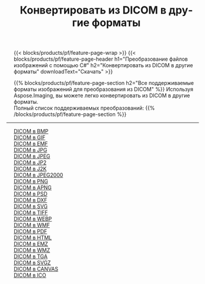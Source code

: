 ﻿---
title: Конвертировать из DICOM в другие форматы 
weight: 3920
url: /ru/java/conversion/from/dicom 
lang: ru
langdirlevel: 2
locales: zh-hans,ja,it,ru,de,es,fr,nl,id,lt,pl,pt,vi,tr,ko,zh-hant,ar,hi,th,sv,cs,uk,he
description: Используя Aspose.Imaging, вы можете легко конвертировать из DICOM в другие форматы.
---

{{< blocks/products/pf/feature-page-wrap >}}
{{< blocks/products/pf/feature-page-header h1="Преобразование файлов изображений с помощью C#" h2="Конвертировать из DICOM в другие форматы" downloadText="Скачать" >}}


{{% blocks/products/pf/feature-page-section  h2="Все поддерживаемые форматы изображений для преобразования из DICOM" %}}
Используя Aspose.Imaging, вы можете легко конвертировать из DICOM в другие форматы.
<br/>
Полный список поддерживаемых преобразований:
{{% /blocks/products/pf/feature-page-section %}}
<div class="container-fluid productfamilypage bg-gray">
    <div class="convertypes bg-gray agp-content section">
        <div class="container">
		<hr style="margin-left:-20px;"/>
		<div class="row other-converters">
		    <div class='col-md-2 other-converter remove-lp remove-rp'><a href="/imaging/ru/java/conversion/dicom-to-bmp" >DICOM в BMP</a></div><div class='col-md-2 other-converter remove-lp remove-rp'><a href="/imaging/ru/java/conversion/dicom-to-gif" >DICOM в GIF</a></div><div class='col-md-2 other-converter remove-lp remove-rp'><a href="/imaging/ru/java/conversion/dicom-to-emf" >DICOM в EMF</a></div><div class='col-md-2 other-converter remove-lp remove-rp'><a href="/imaging/ru/java/conversion/dicom-to-jpg" >DICOM в JPG</a></div><div class='col-md-2 other-converter remove-lp remove-rp'><a href="/imaging/ru/java/conversion/dicom-to-jpeg" >DICOM в JPEG</a></div><div class='col-md-2 other-converter remove-lp remove-rp'><a href="/imaging/ru/java/conversion/dicom-to-jp2" >DICOM в JP2</a></div><div class='col-md-2 other-converter remove-lp remove-rp'><a href="/imaging/ru/java/conversion/dicom-to-j2k" >DICOM в J2K</a></div><div class='col-md-2 other-converter remove-lp remove-rp'><a href="/imaging/ru/java/conversion/dicom-to-jpeg2000" >DICOM в JPEG2000</a></div><div class='col-md-2 other-converter remove-lp remove-rp'><a href="/imaging/ru/java/conversion/dicom-to-png" >DICOM в PNG</a></div><div class='col-md-2 other-converter remove-lp remove-rp'><a href="/imaging/ru/java/conversion/dicom-to-apng" >DICOM в APNG</a></div><div class='col-md-2 other-converter remove-lp remove-rp'><a href="/imaging/ru/java/conversion/dicom-to-psd" >DICOM в PSD</a></div><div class='col-md-2 other-converter remove-lp remove-rp'><a href="/imaging/ru/java/conversion/dicom-to-dxf" >DICOM в DXF</a></div><div class='col-md-2 other-converter remove-lp remove-rp'><a href="/imaging/ru/java/conversion/dicom-to-svg" >DICOM в SVG</a></div><div class='col-md-2 other-converter remove-lp remove-rp'><a href="/imaging/ru/java/conversion/dicom-to-tiff" >DICOM в TIFF</a></div><div class='col-md-2 other-converter remove-lp remove-rp'><a href="/imaging/ru/java/conversion/dicom-to-webp" >DICOM в WEBP</a></div><div class='col-md-2 other-converter remove-lp remove-rp'><a href="/imaging/ru/java/conversion/dicom-to-wmf" >DICOM в WMF</a></div><div class='col-md-2 other-converter remove-lp remove-rp'><a href="/imaging/ru/java/conversion/dicom-to-pdf" >DICOM в PDF</a></div><div class='col-md-2 other-converter remove-lp remove-rp'><a href="/imaging/ru/java/conversion/dicom-to-html" >DICOM в HTML</a></div><div class='col-md-2 other-converter remove-lp remove-rp'><a href="/imaging/ru/java/conversion/dicom-to-emz" >DICOM в EMZ</a></div><div class='col-md-2 other-converter remove-lp remove-rp'><a href="/imaging/ru/java/conversion/dicom-to-wmz" >DICOM в WMZ</a></div><div class='col-md-2 other-converter remove-lp remove-rp'><a href="/imaging/ru/java/conversion/dicom-to-tga" >DICOM в TGA</a></div><div class='col-md-2 other-converter remove-lp remove-rp'><a href="/imaging/ru/java/conversion/dicom-to-svgz" >DICOM в SVGZ</a></div><div class='col-md-2 other-converter remove-lp remove-rp'><a href="/imaging/ru/java/conversion/dicom-to-canvas" >DICOM в CANVAS</a></div><div class='col-md-2 other-converter remove-lp remove-rp'><a href="/imaging/ru/java/conversion/dicom-to-ico" >DICOM в ICO</a></div>
                </div>
        </div>
    </div>
</div>
<br/>

